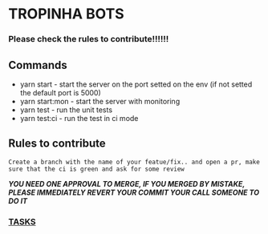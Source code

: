 # TROPINHA BOTS

### Please check the rules to contribute!!!!!!

## Commands

-   yarn start - start the server on the port setted on the env (if not setted the default port is 5000)
-   yarn start:mon - start the server with monitoring
-   yarn test - run the unit tests
-   yarn test:ci - run the test in ci mode

## Rules to contribute

`Create a branch with the name of your featue/fix.. and open a pr, make sure that the ci is green and ask for some review`

_**YOU NEED ONE APPROVAL TO MERGE, IF YOU MERGED BY MISTAKE, PLEASE IMMEDIATELY REVERT YOUR COMMIT YOUR CALL SOMEONE TO DO IT**_

### [TASKS](https://github.com/Rafael-Martins/TropinhaNews/projects/1)
